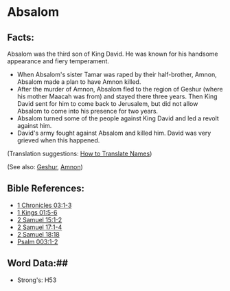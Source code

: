 # Absalom #

## Facts: ##

Absalom was the third son of King David. He was known for his handsome appearance and fiery temperament.

* When Absalom's sister Tamar was raped by their half-brother, Amnon, Absalom made a plan to have Amnon killed.
* After the murder of Amnon, Absalom fled to the region of Geshur (where his mother Maacah was from) and stayed there three years. Then King David sent for him to come back to Jerusalem, but did not allow Absalom to come into his presence for two years.
* Absalom turned some of the people against King David and led a revolt against him.
* David's army fought against Absalom and killed him. David was very grieved when this happened.

(Translation suggestions: [How to Translate Names](rc://en/ta/man/translate/translate-names))

(See also: [Geshur](../other/geshur.md), [Amnon](../other/amnon.md))

## Bible References: ##

* [1 Chronicles 03:1-3](rc://en/tn/help/1ch/03/01)
* [1 Kings 01:5-6](rc://en/tn/help/1ki/01/05)
* [2 Samuel 15:1-2](rc://en/tn/help/2sa/15/01)
* [2 Samuel 17:1-4](rc://en/tn/help/2sa/17/01)
* [2 Samuel 18:18](rc://en/tn/help/2sa/18/18)
* [Psalm 003:1-2](rc://en/tn/help/psa/003/001)

## Word Data:##

* Strong's: H53

